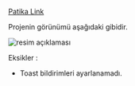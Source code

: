 [Patika Link](https://app.patika.dev/kajinski)

Projenin görünümü aşağıdaki gibidir.

![resim açıklaması](/%C4%B0MG/Ekran%20g%C3%B6r%C3%BCnt%C3%BCs%C3%BC%202023-01-01%20200639.png)


Eksikler : 
-  Toast bildirimleri ayarlanamadı.
